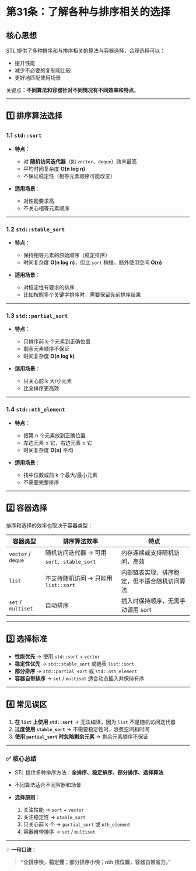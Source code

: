 # **第31条：了解各种与排序相关的选择**

## **核心思想**

STL 提供了多种排序和与排序相关的算法与容器选择，合理选择可以：

* 提升性能
* 减少不必要的复制和比较
* 更好地匹配使用场景

关键点：**不同算法和容器针对不同情况有不同效率和特点**。

---

## **1️⃣ 排序算法选择**

### 1.1 `std::sort`

* **特点**：

  * 对 **随机访问迭代器**（如 `vector`、`deque`）效率最高
  * 平均时间复杂度 **O(n log n)**
  * 不保证稳定性（相等元素顺序可能改变）

* **适用场景**：

  * 对性能要求高
  * 不关心相等元素顺序

---

### 1.2 `std::stable_sort`

* **特点**：

  * 保持相等元素的原始顺序（稳定排序）
  * 时间复杂度 **O(n log n)**，但比 `sort` 稍慢，额外使用空间 **O(n)**

* **适用场景**：

  * 对稳定性有要求的排序
  * 比如按照多个关键字排序时，需要保留先前排序结果

---

### 1.3 `std::partial_sort`

* **特点**：

  * 只排序前 k 个元素到正确位置
  * 剩余元素顺序不保证
  * 时间复杂度 **O(n log k)**

* **适用场景**：

  * 只关心前 k 大/小元素
  * 比全排序更高效

---

### 1.4 `std::nth_element`

* **特点**：

  * 把第 n 个元素放到正确位置
  * 左边元素 ≤ 它，右边元素 ≥ 它
  * 时间复杂度 **O(n)** 平均

* **适用场景**：

  * 找中位数或前 k 个最大/最小元素
  * 不需要完整排序

---

## **2️⃣ 容器选择**

排序和选择的效率也取决于容器类型：

| 容器类型               | 排序算法效率                            | 特点                     |
| ------------------ | --------------------------------- | ---------------------- |
| `vector` / `deque` | 随机访问迭代器 → 可用 `sort`、`stable_sort` | 内存连续或支持随机访问，高效         |
| `list`             | 不支持随机访问 → 只能用 `list::sort`        | 内部链表实现，排序稳定，但不适合随机访问算法 |
| `set` / `multiset` | 自动排序                              | 插入时保持顺序，无需手动调用 sort    |

---

## **3️⃣ 选择标准**

* **性能优先** → 使用 `std::sort` + `vector`
* **稳定性优先** → `std::stable_sort` 或链表 `list::sort`
* **部分排序** → `std::partial_sort` 或 `std::nth_element`
* **容器自带排序** → `set` / `multiset` 适合动态插入并保持有序

---

## **4️⃣ 常见误区**

1. **在 `list` 上使用 `std::sort`** → 无法编译，因为 `list` 不是随机访问迭代器
2. **过度使用 `stable_sort`** → 不需要稳定性时，浪费空间和时间
3. **使用 `partial_sort` 时忽略剩余元素** → 剩余元素顺序不保证

---

### ✅ 核心总结

* STL 提供多种排序方法：**全排序、稳定排序、部分排序、选择算法**
* 不同算法适合不同容器和场景
* **选择原则**：

  1. 关注性能 → `sort` + `vector`
  2. 关注稳定性 → `stable_sort`
  3. 只关心前 k 个 → `partial_sort` 或 `nth_element`
  4. 容器自带排序 → `set` / `multiset`

---

💡 **一句口诀**：

> **“全排序快，稳定慢；部分排序小快；nth 找位置，容器自带省力。”**
